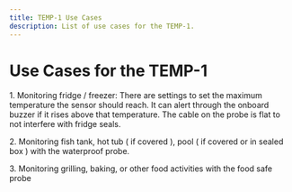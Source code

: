 ```yaml
---
title: TEMP-1 Use Cases
description: List of use cases for the TEMP-1.
---
```

# Use Cases for the TEMP-1

1\. Monitoring fridge / freezer: There are settings to set the maximum temperature the sensor should reach. It can alert through the onboard buzzer if it rises above that temperature. The cable on the probe is flat to not interfere with fridge seals.

2\. Monitoring fish tank, hot tub ( if covered ), pool ( if covered or in sealed box ) with the waterproof probe.

3\. Monitoring grilling, baking, or other food activities with the food safe probe